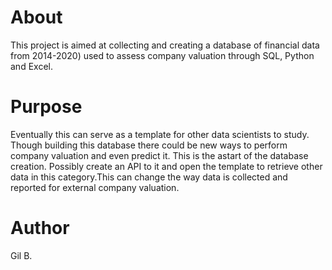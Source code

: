 # About 
This project is aimed at collecting and creating a database of financial data from 2014-2020) used to assess company valuation through SQL, Python and Excel. 

# Purpose 
Eventually this can serve as a template for other data scientists to study. Though building this database there could be new ways to perform company valuation and even predict it. This is the astart of the database creation. Possibly create an API to it and open the template to retrieve other data in this category.This can change the way data is collected and reported for external company valuation. 

# Author 
Gil B. 
